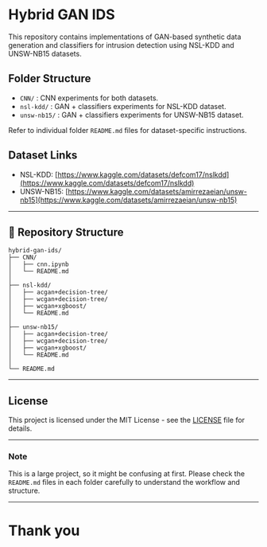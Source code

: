 # Hybrid GAN IDS

This repository contains implementations of GAN-based synthetic data generation and classifiers for intrusion detection using NSL-KDD and UNSW-NB15 datasets.

## Folder Structure

- `CNN/` : CNN experiments for both datasets.
- `nsl-kdd/` : GAN + classifiers experiments for NSL-KDD dataset.
- `unsw-nb15/` : GAN + classifiers experiments for UNSW-NB15 dataset.

Refer to individual folder `README.md` files for dataset-specific instructions.

## Dataset Links

- NSL-KDD: [https://www.kaggle.com/datasets/defcom17/nslkdd](https://www.kaggle.com/datasets/defcom17/nslkdd)
- UNSW-NB15: [https://www.kaggle.com/datasets/amirrezaeian/unsw-nb15](https://www.kaggle.com/datasets/amirrezaeian/unsw-nb15)

---

## 📂 Repository Structure
```text
hybrid-gan-ids/
├── CNN/
│   ├── cnn.ipynb
│   └── README.md
│
├── nsl-kdd/
│   ├── acgan+decision-tree/
│   ├── wcgan+decision-tree/
│   ├── wcgan+xgboost/
│   └── README.md
│
├── unsw-nb15/
│   ├── acgan+decision-tree/
│   ├── wcgan+decision-tree/
│   ├── wcgan+xgboost/
│   └── README.md
│
└── README.md
```
---

## License

This project is licensed under the MIT License - see the [LICENSE](LICENSE) file for details.

-----

### Note

This is a large project, so it might be confusing at first. Please check the `README.md` files in each folder carefully to understand the workflow and structure.

-----
# Thank you


